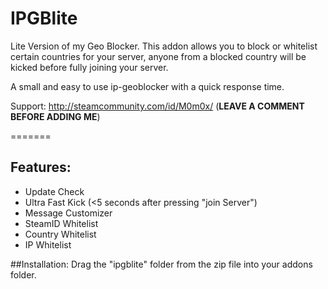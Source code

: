 # IPGBlite
Lite Version of my Geo Blocker. 
This addon allows you to block or whitelist certain countries for your server, anyone from a blocked country will be kicked before fully joining your server.

A small and easy to use ip-geoblocker with a quick response time.

Support: http://steamcommunity.com/id/M0m0x/ (**LEAVE A COMMENT BEFORE ADDING ME**)

=======


## Features:
- Update Check
- Ultra Fast Kick (<5 seconds after pressing "join Server")
- Message Customizer
- SteamID Whitelist
- Country Whitelist
- IP Whitelist

##Installation:
Drag the "ipgblite" folder from the zip file into your addons folder.
